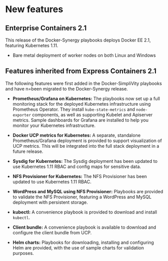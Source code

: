 # New features


## Enterprise Containers 2.1

This release of the Docker-Synergy playbooks deploys Docker EE 2.1, featuring Kubernetes 1.11.

- Bare metal deployment of worker nodes on both Linux and Windows



## Features inherited from Express Containers 2.1

The following features were first added in the Docker-SimpliVity playbooks and have n=been migrated to the Docker-Synergy release.

- **Prometheus/Grafana on Kubernetes:** The playbooks now set up  a full monitoring stack for the deployed  Kubernetes infrastructure using Prometheus Operator. They install `kube-state-metrics` and `node-exporter` components, as well as supporting Kubelet and Apiserver metrics. Sample dashboards for Grafana are installed to help you monitor your Kubernetes infrastructure.

- **Docker UCP metrics for Kubernetes:** A separate, standalone Prometheus/Grafana deployment is provided to support visualization of UCP metrics. This will be integrated into the full stack deployment in a future release.

-  **Sysdig for Kubernetes:** The Sysdig deployment has been updated to use Kubernetes  1.11 RBAC and config maps for sensitive data.

- **NFS Provisioner for Kubernetes:** The NFS Provisioner has been updated to use Kubernetes 1.11 RBAC.

- **WordPress and MySQL using NFS Provisioner:** Playbooks are provided to validate the NFS Provisioner, featuring a WordPress and MySQL deployment with persistent storage.

- **kubectl:** A convenience playbook is provided to download and install `kubectl`.

- **Client bundle:** A convenience playbook is available to download and configure the client bundle from UCP.

- **Helm charts:** Playbooks for downloading, installing and configuring Helm are provided, with the use of sample charts for validation purposes.



